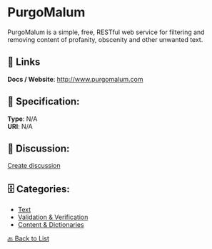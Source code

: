 # PurgoMalum


PurgoMalum is a simple, free, RESTful web service for filtering and removing content of profanity, obscenity and other unwanted text. 

##  🔗 Links
**Docs / Website**: http://www.purgomalum.com

## 🧬 Specification:
**Type**: N/A  
**URI**: N/A

## 💬 Discussion:
[Create discussion](https://github.com/apis-list/apis-list/discussions/new)

## 🗄️ Categories:
- [Text](https://github.com/apis-list/apis-list#text)
- [Validation & Verification](https://github.com/apis-list/apis-list#validation--verification)
- [Content & Dictionaries](https://github.com/apis-list/apis-list#content--dictionaries)




[🔙 Back to List](https://github.com/apis-list/apis-list)
